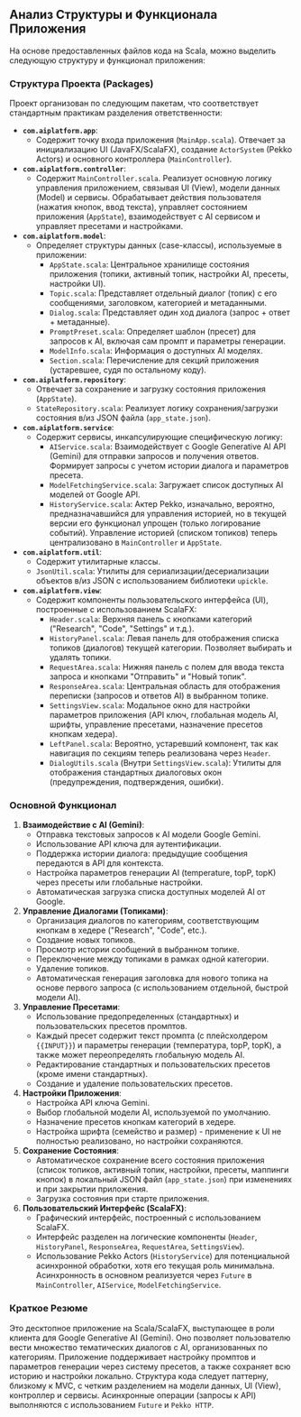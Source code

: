 ## Анализ Структуры и Функционала Приложения

На основе предоставленных файлов кода на Scala, можно выделить следующую структуру и функционал приложения:

### Структура Проекта (Packages)

Проект организован по следующим пакетам, что соответствует стандартным практикам разделения ответственности:

* **`com.aiplatform.app`**:
    * Содержит точку входа приложения (`MainApp.scala`). Отвечает за инициализацию UI (JavaFX/ScalaFX), создание `ActorSystem` (Pekko Actors) и основного контроллера (`MainController`).
* **`com.aiplatform.controller`**:
    * Содержит `MainController.scala`. Реализует основную логику управления приложением, связывая UI (View), модели данных (Model) и сервисы. Обрабатывает действия пользователя (нажатия кнопок, ввод текста), управляет состоянием приложения (`AppState`), взаимодействует с AI сервисом и управляет пресетами и настройками.
* **`com.aiplatform.model`**:
    * Определяет структуры данных (case-классы), используемые в приложении:
        * `AppState.scala`: Центральное хранилище состояния приложения (топики, активный топик, настройки AI, пресеты, настройки UI).
        * `Topic.scala`: Представляет отдельный диалог (топик) с его сообщениями, заголовком, категорией и метаданными.
        * `Dialog.scala`: Представляет один ход диалога (запрос + ответ + метаданные).
        * `PromptPreset.scala`: Определяет шаблон (пресет) для запросов к AI, включая сам промпт и параметры генерации.
        * `ModelInfo.scala`: Информация о доступных AI моделях.
        * `Section.scala`: Перечисление для секций приложения (устаревшее, судя по остальному коду).
* **`com.aiplatform.repository`**:
    * Отвечает за сохранение и загрузку состояния приложения (`AppState`).
    * `StateRepository.scala`: Реализует логику сохранения/загрузки состояния в/из JSON файла (`app_state.json`).
* **`com.aiplatform.service`**:
    * Содержит сервисы, инкапсулирующие специфическую логику:
        * `AIService.scala`: Взаимодействует с Google Generative AI API (Gemini) для отправки запросов и получения ответов. Формирует запросы с учетом истории диалога и параметров пресета.
        * `ModelFetchingService.scala`: Загружает список доступных AI моделей от Google API.
        * `HistoryService.scala`: Актер Pekko, изначально, вероятно, предназначавшийся для управления историей, но в текущей версии его функционал упрощен (только логирование событий). Управление историей (списком топиков) теперь централизовано в `MainController` и `AppState`.
* **`com.aiplatform.util`**:
    * Содержит утилитарные классы.
    * `JsonUtil.scala`: Утилиты для сериализации/десериализации объектов в/из JSON с использованием библиотеки `upickle`.
* **`com.aiplatform.view`**:
    * Содержит компоненты пользовательского интерфейса (UI), построенные с использованием ScalaFX:
        * `Header.scala`: Верхняя панель с кнопками категорий ("Research", "Code", "Settings" и т.д.).
        * `HistoryPanel.scala`: Левая панель для отображения списка топиков (диалогов) текущей категории. Позволяет выбирать и удалять топики.
        * `RequestArea.scala`: Нижняя панель с полем для ввода текста запроса и кнопками "Отправить" и "Новый топик".
        * `ResponseArea.scala`: Центральная область для отображения переписки (запросов и ответов AI) в выбранном топике.
        * `SettingsView.scala`: Модальное окно для настройки параметров приложения (API ключ, глобальная модель AI, шрифты, управление пресетами, назначение пресетов кнопкам хедера).
        * `LeftPanel.scala`: Вероятно, устаревший компонент, так как навигация по секциям теперь реализована через `Header`.
        * `DialogUtils.scala` (Внутри `SettingsView.scala`): Утилиты для отображения стандартных диалоговых окон (предупреждения, подтверждения, ошибки).

### Основной Функционал

1.  **Взаимодействие с AI (Gemini)**:
    * Отправка текстовых запросов к AI модели Google Gemini.
    * Использование API ключа для аутентификации.
    * Поддержка истории диалога: предыдущие сообщения передаются в API для контекста.
    * Настройка параметров генерации AI (temperature, topP, topK) через пресеты или глобальные настройки.
    * Автоматическая загрузка списка доступных моделей AI от Google.
2.  **Управление Диалогами (Топиками)**:
    * Организация диалогов по категориям, соответствующим кнопкам в хедере ("Research", "Code", etc.).
    * Создание новых топиков.
    * Просмотр истории сообщений в выбранном топике.
    * Переключение между топиками в рамках одной категории.
    * Удаление топиков.
    * Автоматическая генерация заголовка для нового топика на основе первого запроса (с использованием отдельной, быстрой модели AI).
3.  **Управление Пресетами**:
    * Использование предопределенных (стандартных) и пользовательских пресетов промптов.
    * Каждый пресет содержит текст промпта (с плейсхолдером `{{INPUT}}`) и параметры генерации (температура, topP, topK), а также может переопределять глобальную модель AI.
    * Редактирование стандартных и пользовательских пресетов (кроме имени стандартных).
    * Создание и удаление пользовательских пресетов.
4.  **Настройки Приложения**:
    * Настройка API ключа Gemini.
    * Выбор глобальной модели AI, используемой по умолчанию.
    * Назначение пресетов кнопкам категорий в хедере.
    * Настройка шрифта (семейство и размер) - применение к UI не полностью реализовано, но настройки сохраняются.
5.  **Сохранение Состояния**:
    * Автоматическое сохранение всего состояния приложения (список топиков, активный топик, настройки, пресеты, маппинги кнопок) в локальный JSON файл (`app_state.json`) при изменениях и при закрытии приложения.
    * Загрузка состояния при старте приложения.
6.  **Пользовательский Интерфейс (ScalaFX)**:
    * Графический интерфейс, построенный с использованием ScalaFX.
    * Интерфейс разделен на логические компоненты (`Header`, `HistoryPanel`, `ResponseArea`, `RequestArea`, `SettingsView`).
    * Использование Pekko Actors (`HistoryService`) для потенциальной асинхронной обработки, хотя его текущая роль минимальна. Асинхронность в основном реализуется через `Future` в `MainController`, `AIService`, `ModelFetchingService`.

### Краткое Резюме

Это десктопное приложение на Scala/ScalaFX, выступающее в роли клиента для Google Generative AI (Gemini). Оно позволяет пользователю вести множество тематических диалогов с AI, организованных по категориям. Приложение поддерживает настройку промптов и параметров генерации через систему пресетов, а также сохраняет всю историю и настройки локально. Структура кода следует паттерну, близкому к MVC, с четким разделением на модели данных, UI (View), контроллер и сервисы. Асинхронные операции (запросы к API) выполняются с использованием `Future` и `Pekko HTTP`.